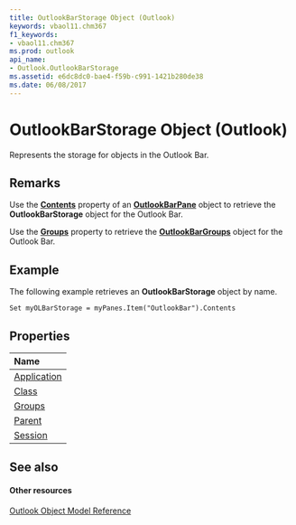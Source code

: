 ```yaml
---
title: OutlookBarStorage Object (Outlook)
keywords: vbaol11.chm367
f1_keywords:
- vbaol11.chm367
ms.prod: outlook
api_name:
- Outlook.OutlookBarStorage
ms.assetid: e6dc8dc0-bae4-f59b-c991-1421b280de38
ms.date: 06/08/2017
---
```



# OutlookBarStorage Object (Outlook)

Represents the storage for objects in the Outlook Bar.


## Remarks

Use the **[Contents](outlookbarpane-contents-property-outlook.md)** property of an **[OutlookBarPane](outlookbarpane-object-outlook.md)** object to retrieve the **OutlookBarStorage** object for the Outlook Bar.

Use the **[Groups](outlookbarstorage-groups-property-outlook.md)** property to retrieve the **[OutlookBarGroups](outlookbargroups-object-outlook.md)** object for the Outlook Bar.


## Example

The following example retrieves an **OutlookBarStorage** object by name.


```
Set myOLBarStorage = myPanes.Item("OutlookBar").Contents
```


## Properties



|**Name**|
|:-----|
|[Application](outlookbarstorage-application-property-outlook.md)|
|[Class](outlookbarstorage-class-property-outlook.md)|
|[Groups](outlookbarstorage-groups-property-outlook.md)|
|[Parent](outlookbarstorage-parent-property-outlook.md)|
|[Session](outlookbarstorage-session-property-outlook.md)|

## See also


#### Other resources


[Outlook Object Model Reference](http://msdn.microsoft.com/library/73221b13-d8d8-99b8-3394-b95dbbfd5ddc%28Office.15%29.aspx)
